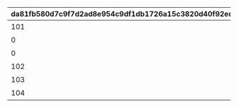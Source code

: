 |da81fb580d7c9f7d2ad8e954c9df1db1726a15c3820d40f92ed418590e39260d|cc25b76f15b11feb353899171da26f79cf6b5192e0671d7cb60cf2ac7b0ff58c|4584c3b420aa0eb747edf28882eb3732ede6141553a9babdc55f28e47888f9c3|24556be17862fea62b7ed51dbd0aa3178c9140a4cefec38a450c1e4323f627ea|65460f33892331260f1b70b2fe7ab5d7a352b2975119dd0739bcb5ad34b9dbdc|19d3b5715ce9fd95f327c58a38fb4d54f2b1503fb50cc7f0fed8e2942f7f4fb2|fa45147cb9ca6cd537e841c25d74ade37c29f61d16f44725c3acfca6deb6abac|72dea7b1b842095fa6b9a47905be4998bba200d03c1c191fa6e978f1a7503111|f185ca2d4fad81ade8ef10af88d9113501539a026398b93e78b37f0d17d4b8be|61970dfb50117bffe8ee896a98ab0cf222cd0f12b452f405d3e254e9a8fa895d|
| --- | --- | --- | --- | --- | --- | --- | --- | --- | --- |
|101|0|1|11017|11001|0|bgm_M61|アストライア大陸|1|bgm_M61_00|
|0|0|1|4004|4001|0|bgm_M61|ダンジョンマップ|2|bgm_M61|
|0|0|1|7008|7001|0||イベントマップ|3||
|102|0|2|11062|11018|0|bgm_M179|エルピス島|4|bgm_M179_00|
|103|322|3|11066|11063|1|bgm_MC001|ジオ・\nテオゴニア|5|bgm_MC001|
|104|324|4|11072|11067|1|bgm_MC079|ジオ・\nゲヘナ|6|bgm_MC079|